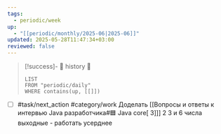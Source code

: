 ```yaml
---
tags:
  - periodic/week
up:
  - "[[periodic/monthly/2025-06|2025-06]]"
updated: 2025-05-28T11:47:34+03:00
reviewed: false
---
```


> [!success]- 🔻 history 🔻
> ```dataview
> LIST
> FROM "periodic/daily"
> WHERE contains(up, [[]])
> ```

- [ ] #task/next_action #category/work Доделать [[Вопросы и ответы к интервью Java разработчика#🟦 Java core[ 3]]]
2 3 и 6 числа выходные - работать усерднее
